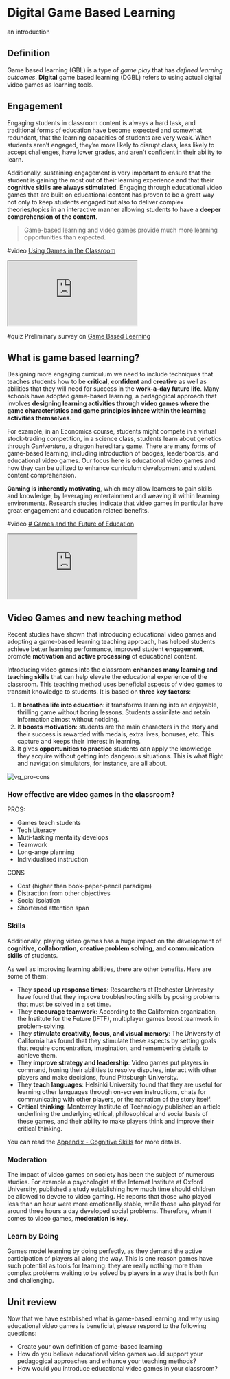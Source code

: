 # Digital Game Based Learning
an introduction

## Definition

Game based learning (GBL) is a type of _game play_ that has _defined learning outcomes_. 
**Digital** game based learning (DGBL) refers to using actual digital video games as learning tools.

## Engagement
Engaging students in classroom content is always a hard task, and traditional forms of education have become expected and somewhat redundant, that the learning capacities of students are very weak. When students aren’t engaged, they’re more likely to disrupt class, less likely to accept challenges, have lower grades, and aren’t confident in their ability to learn.

Additionally, sustaining engagement is very important to ensure that the student is gaining the most out of their learning experience and that their **cognitive skills are always stimulated**. Engaging through educational video games that are built on educational content has proven to be a great way not only to keep students engaged but also to deliver complex theories/topics in an interactive manner allowing students to have a **deeper comprehension of the content**.

> Game-based learning and video games provide much more learning opportunities than expected.


#video [Using Games in the Classroom](https://youtu.be/o6IELVV2xLQ)

<iframe src="https://www.youtube.com/embed/o6IELVV2xLQ"></iframe>

#quiz Preliminary survey on [Game Based Learning](1000%20quiz_GBL.md)

## What is game based learning?

Designing more engaging curriculum we need to include techniques that teaches students how to be **critical**, **confident** and **creative** as well as abilities that they will need for success in the **work-a-day future life**. Many schools have adopted game-based learning, a pedagogical approach that involves **designing learning activities through video games where the game characteristics and game principles inhere within the learning activities themselves**.

For example, in an Economics course, students might compete in a virtual stock-trading competition, in a science class, students learn about genetics through *Geniventure*, a dragon hereditary game. There are many forms of game-based learning, including introduction of badges, leaderboards, and educational video games. Our focus here is educational video games and how they can be utilized to enhance curriculum development and student content comprehension.

**Gaming is inherently motivating**, which may allow learners to gain skills and knowledge, by leveraging entertainment and weaving it within learning environments. Research studies indicate that video games in particular have great engagement and education related benefits. 

#video [# Games and the Future of Education](https://www.youtube.com/watch?v=BiK2MPeg8k4)

<iframe src="https://www.youtube.com/embed/BiK2MPeg8k4"></iframe>


## Video Games and new teaching method

Recent studies have shown that introducing educational video games and adopting a game-based learning teaching approach, has helped students achieve better learning performance, improved student **engagement**, promote **motivation** and **active processing** of educational content.

Introducing video games into the classroom **enhances many learning and teaching skills** that can help elevate the educational experience of the classroom. This teaching method uses beneficial aspects of video games to transmit knowledge to students. It is based on **three key factors**:

1. It **breathes life into education**: it transforms learning into an enjoyable, thrilling game without boring lessons. Students assimilate and retain information almost without noticing.
2. It **boosts motivation**: students are the main characters in the story and their success is rewarded with medals, extra lives, bonuses, etc. This capture and keeps their interest in learning.
3. It gives **opportunities to practice** students can apply the knowledge they acquire without getting into dangerous situations. This is what flight and navigation simulators, for instance, are all about.

![vg_pro-cons](vg_pro-cons.webp)

### How effective are video games in the classroom?
PROS:
- Games teach students
- Tech Literacy
- Muti-tasking mentality develops
- Teamwork
- Long-ange planning
- Individualised instruction

CONS
- Cost (higher than book-paper-pencil paradigm)
- Distraction from other objectives
- Social isolation
- Shortened attention span

### Skills

Additionally, playing video games has a huge impact on the development of **cognitive**, **collaboration**, **creative problem solving**, and **communication skills** of students. 

As well as improving learning abilities, there are other benefits. Here are some of them:

- They **speed up response times**: Researchers at Rochester University have found that they improve troubleshooting skills by posing problems that must be solved in a set time.
- They **encourage teamwork**: According to the Californian organization, the Institute for the Future (IFTF), multiplayer games boost teamwork in problem-solving.
- They **stimulate creativity, focus, and visual memory**: The University of California has found that they stimulate these aspects by setting goals that require concentration, imagination, and remembering details to achieve them.
- They **improve strategy and leadership**: Video games put players in command, honing their abilities to resolve disputes, interact with other players and make decisions, found Pittsburgh University.
- They **teach languages**: Helsinki University found that they are useful for learning other languages through on-screen instructions, chats for communicating with other players, or the narration of the story itself.
- **Critical thinking**: Monterrey Institute of Technology published an article underlining the underlying ethical, philosophical and social basis of these games, and their ability to make players think and improve their critical thinking.

You can read the [Appendix - Cognitive Skills](90%20appendix%20-%20Cognitive%20Skills.md) for more details.

### Moderation
The impact of video games on society has been the subject of numerous studies. For example a psychologist at the Internet Institute at Oxford University, published a study establishing how much time should children be allowed to devote to video gaming. He reports that those who played less than an hour were more emotionally stable, while those who played for around three hours a day developed social problems. Therefore, when it comes to video games, **moderation is key**. 

### Learn by Doing
Games model learning by doing perfectly, as they demand the active participation of players all along the way. This is one reason games have such potential as tools for learning: they are really nothing more than complex problems waiting to be solved by players in a way that is both fun and challenging.

## Unit review
Now that we have established what is game-based learning and why using educational video games is beneficial, please respond to the following questions:

- Create your own definition of game-based learning
- How do you believe educational video games would support your pedagogical approaches and enhance your teaching methods?
- How would you introduce educational video games in your classroom?
